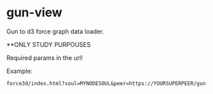 # gun-view
Gun to d3 force graph data loader.

**ONLY STUDY PURPOUSES


Required params in the url!

Example:

`force3d/index.html?soul=MYNODESOUL&peer=https://YOURSUPERPEER/gun`
